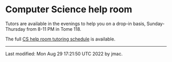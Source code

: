 # Computer Science help room

Tutors are available in the evenings to help you on a drop-in basis,
Sunday-Thursday from 8-11 PM in Tome 118. 

The full [CS help room tutoring schedule](cs-help-room-schedule.docx) is available.

<!-- The schedule of tutors is as -->
<!-- follows. Note that the starred tutors are qualified to assist with -->
<!-- COMP232 whereas others are not necessarily qualified for this. -->

<!-- ![CS Help Room schedule](help-room-schedule.png "CS Help Room schedule") -->

<!-- Help Room tutoring is also available remotely during the same hours, -->
<!-- via Microsoft Teams. Please consult the [instructions for how -->
<!-- to access the Help Room remotely](remote-help-rooms.pdf). -->


----
Last modified: Mon Aug 29 17:21:50 UTC 2022 by jmac.
